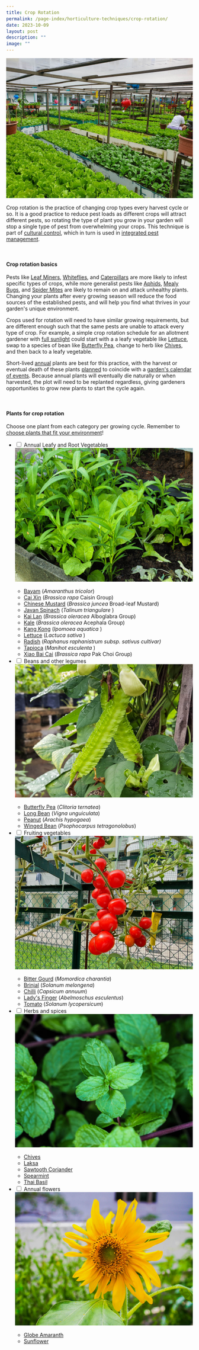 ```yaml
---
title: Crop Rotation
permalink: /page-index/horticulture-techniques/crop-rotation/
date: 2023-10-09
layout: post
description: ""
image: ""
---
```

<section>
	<img title="A Community Garden growing a variety of leafy vegetables for an event. Photo by Jacqueline Chua." src="/images/Garden%20design/BukitPanjangZone8_JacChua.jpg">
	<p>Crop rotation is the practice of changing crop types every harvest cycle or so. It is a good practice to reduce pest loads as different crops will attract different pests, so rotating the type of plant you grow in your garden will stop a single type of pest from overwhelming your crops. This technique is part of <a href="/page-index/horticulture-techniques/pest-control/#cultural_control">cultural control</a>, which in turn is used in <a href="/page-index/horticulture-techniques/ipm/">integrated pest management</a>.</p>
<br>	
</section>
<section>
	<h4>Crop rotation basics</h4>
	<p>Pests like <a href="/page-index/pests/leaf-miner/">Leaf Miners</a>, <a href="/page-index/pests/whiteflies/">Whiteflies</a>, and <a href="/page-index/pests/caterpillars/">Caterpillars</a> are more likely to infest specific types of crops, while more generalist pests like <a href="/page-index/pests/aphids/">Aphids</a>, <a href="/page-index/pests/mealy-bugs/">Mealy Bugs</a>, and <a href="/page-index/pests/spider-mites/">Spider Mites</a> are likely to remain on and attack unhealthy plants. Changing your plants after every growing season will reduce the food sources of the established pests, and will help you find what thrives in your garden's unique environment.</p>
	<p>Crops used for rotation will need to have similar growing requirements, but are different enough such that the same pests are unable to attack every type of crop. For example, a simple crop rotation schedule for an allotment gardener with <a href="/page-index/horticulture-techniques/gauging-light/">full sunlight</a> could start with a a leafy vegetable like <a href="/page-index/edible-plants/lettuce/">Lettuce</a>, swap to a species of bean like <a href="/page-index/edible-plants/butterfly-pea/">Butterfly Pea</a>, change to herb like <a href="/page-index/edible-plants/chives/">Chives</a>, and then back to a leafy vegetable.</p>
	<p>Short-lived <a href="/learn-more-about-gardening/glossary/#a">annual</a> plants are best for this practice, with the harvest or eventual death of these plants <a href="/digital-tools/sowing-planner/"> planned</a> to coincide with a <a href="/page-index/garden-group-management/managing-a-community-garden-group/">garden's calendar of events</a>. Because annual plants will eventually die naturally or when harvested, the plot will need to be replanted regardless, giving gardeners opportunities to grow new plants to start the cycle again.</p>
<br>
</section>
<section>
	<h4>Plants for crop rotation</h4>
	<p>Choose one plant from each category per growing cycle. Remember to <a href="/page-index/horticulture-techniques/choosing-plants/">choose plants that fit your environment</a>!</p>
	<ul class="jekyllcodex_accordion">
		<li><input type="checkbox" id="accordion1">
		<label for="accordion1">Annual Leafy and Root Vegetables</label><div>
			<img title="Leafy Vegetables growing in a Community Garden. Photo by Jacqueline Chua." src="/images/Plants/LeafyVeg_JacChua.jpg">
			<ul>
				<li><a href="/page-index/edible-plants/bayam/">Bayam</a> (<em>Amaranthus tricolor</em>)</li>
				<li><a href="/page-index/edible-plants/cai-xin/">Cai Xin</a> (<em>Brassica&nbsp;rapa</em>&nbsp;Caisin Group)</li>
				<li><a href="/page-index/edible-plants/chinese-mustard/">Chinese Mustard</a> (<em>Brassica juncea</em> Broad-leaf Mustard)</li>
				<li><a href="/page-index/edible-plants/javan-spinach/">Javan Spinach</a> (<em>Talinum triangulare
					</em>)</li>
				<li><a href="/page-index/edible-plants/kai-lan/">Kai Lan</a> (<em>Brassica oleracea</em> Alboglabra Group)
</li>
				<li><a href="/page-index/edible-plants/kale/">Kale</a> (<em>Brassica oleracea</em> Acephala Group)
</li>
				<li><a href="/page-index/edible-plants/kang-kong/">Kang Kong</a> (<em>Ipomoea aquatica
					</em>)</li>
				<li><a href="/page-index/edible-plants/lettuce/">Lettuce</a> (<em>Lactuca sativa
					</em>)</li>
				<li><a href="/page-index/edible-plants/radish/">Radish</a> (<em>Raphanus raphanistrum subsp. sativus cultivar)</em></li>
				<li><a href="/page-index/edible-plants/tapioca/">Tapioca</a> (<em>Manihot esculenta
					</em>)</li>
				<li><a href="/page-index/edible-plants/xiao-bai-cai/">Xiao Bai Cai</a> (<em>Brassica rapa</em> Pak Choi Group)
</li>
			</ul>
			</div></li>
		<li><input type="checkbox" id="accordion2">
		<label for="accordion2">Beans and other legumes</label><div>
			<img title="Winged beans. Photo by Jacqueline Chua." src="/images/Plants/WingedBean_JacChua%20(2).jpg"> 
					<ul>
				<li><a href="/page-index/edible-plants/butterfly-pea/">Butterfly Pea</a> (<em>Clitoria ternatea</em>)</li>
				<li><a href="/page-index/edible-plants/long-bean/">Long Bean</a> (<em>Vigna unguiculata</em>)</li>
						<li><a href="/page-index/edible-plants/peanut/">Peanut</a> (<em>Arachis hypogaea</em>)</li>
				<li><a href="/page-index/edible-plants/winged-bean/">Winged Bean</a> (<em>Psophocarpus tetragonolobus</em>)</li>
			</ul>
			</div></li>
		<li><input type="checkbox" id="accordion3">
		<label for="accordion3">Fruiting vegetables</label><div>
			<img title="Cherry Tomatoes. Photo by Jacqueline Chua." src="/images/Plants/Tomato_JacChua%20(4).jpg"> 
								<ul>
									<li><a href="/page-index/edible-plants/bitter-gourd/">Bitter Gourd</a> (<em>Momordica charantia</em>)</li>
									<li><a href="/page-index/edible-plants/brinjal/">Brinjal</a> (<em>Solanum melongena</em>)</li>
									<li><a href="/page-index/edible-plants/chilli/">Chilli</a> (<em>Capsicum annuum</em>)</li>
				<li><a href="/page-index/edible-plants/ladys-finger/">Lady's Finger</a> (<em>Abelmoschus esculentus</em>)</li>
									<li><a href="/page-index/edible-plants/tomato/">Tomato</a> (<em>Solanum lycopersicum</em>)</li>
			</ul>
			</div></li>
		<li><input type="checkbox" id="accordion4">
		<label for="accordion4">Herbs and spices</label><div>
			<img title="Spearmint. Photo by Jacqueline Chua." src="/images/Plants/EnglishMint_JacChua%20(2).jpg"> 
											<ul>
				<li><a href="/page-index/edible-plants/chives/">Chives</a></li>
				<li><a href="/page-index/edible-plants/laksa/">Laksa</a></li>
				<li><a href="/page-index/edible-plants/sawtooth-corriander/">Sawtooth Coriander</a></li>
				<li><a href="/page-index/edible-plants/spearmint/">Spearmint</a></li>
				<li><a href="/page-index/edible-plants/thai-basil/">Thai Basil</a></li>
			</ul>
			</div></li>
		<li><input type="checkbox" id="accordion5">
		<label for="accordion5">Annual flowers</label><div>
			<img title="A sunflower. Photo by Jacqueline Chua." src="/images/Plants/SunflowerJacChua%20(1).jpg"> 
														<ul>
					<li><a href="/page-index/ornamental-plants/globe-amaranth/">Globe Amaranth</a></li>
				<li><a href="/page-index/edible-plants/sunflower/">Sunflower</a></li>
			</ul>
			</div></li>
		</ul>
	<br>
</section>